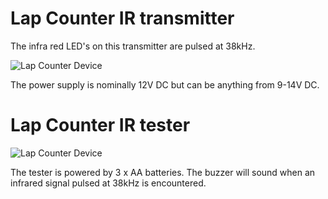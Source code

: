 # Lap Counter IR transmitter

The infra red LED's on this transmitter are pulsed at 38kHz.

![Lap Counter Device](/lc_device/lc_transmitter.jpg)

The power supply is nominally 12V DC but can be anything from 9-14V DC.

# Lap Counter IR tester

![Lap Counter Device](/lc_device/lc_tester.jpg)

The tester is powered by 3 x AA batteries. The buzzer will sound when an infrared signal pulsed at 38kHz is encountered.
